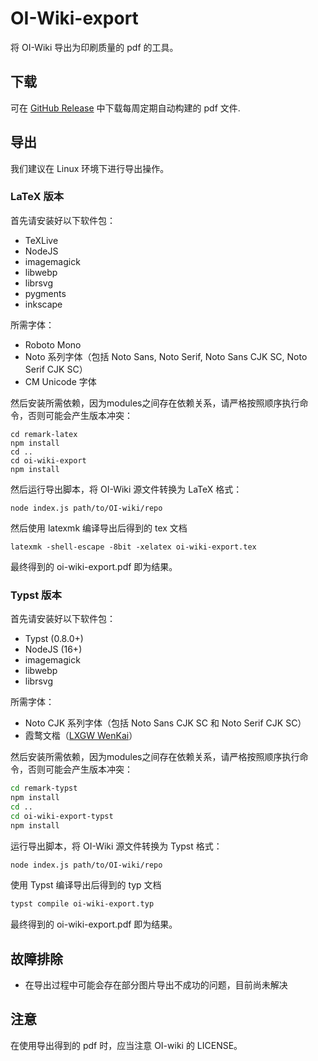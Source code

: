 # OI-Wiki-export

将 OI-Wiki 导出为印刷质量的 pdf 的工具。

## 下载

可在 [GitHub Release](https://github.com/OI-wiki/OI-Wiki-export/releases) 中下载每周定期自动构建的 pdf 文件.

## 导出

我们建议在 Linux 环境下进行导出操作。

### LaTeX 版本

首先请安装好以下软件包：

- TeXLive
- NodeJS
- imagemagick
- libwebp
- librsvg
- pygments
- inkscape

所需字体：

- Roboto Mono
- Noto 系列字体（包括 Noto Sans, Noto Serif, Noto Sans CJK SC, Noto Serif CJK SC）
- CM Unicode 字体

然后安装所需依赖，因为modules之间存在依赖关系，请严格按照顺序执行命令，否则可能会产生版本冲突：

```
cd remark-latex
npm install
cd ..
cd oi-wiki-export
npm install
```
然后运行导出脚本，将 OI-Wiki 源文件转换为 LaTeX 格式：

```
node index.js path/to/OI-wiki/repo
```

然后使用 latexmk 编译导出后得到的 tex 文档

```
latexmk -shell-escape -8bit -xelatex oi-wiki-export.tex
```

最终得到的 oi-wiki-export.pdf 即为结果。

### Typst 版本

首先请安装好以下软件包：

- Typst (0.8.0+)
- NodeJS (16+)
- imagemagick
- libwebp
- librsvg

所需字体：

- Noto CJK 系列字体（包括 Noto Sans CJK SC 和 Noto Serif CJK SC）
- 霞鹜文楷（[LXGW WenKai](https://github.com/lxgw/LxgwWenKai)）

然后安装所需依赖，因为modules之间存在依赖关系，请严格按照顺序执行命令，否则可能会产生版本冲突：

```sh
cd remark-typst
npm install
cd ..
cd oi-wiki-export-typst
npm install
```

运行导出脚本，将 OI-Wiki 源文件转换为 Typst 格式：

```sh
node index.js path/to/OI-wiki/repo
```

使用 Typst 编译导出后得到的 typ 文档

```sh
typst compile oi-wiki-export.typ
```

最终得到的 oi-wiki-export.pdf 即为结果。

## 故障排除

- 在导出过程中可能会存在部分图片导出不成功的问题，目前尚未解决

## 注意

在使用导出得到的 pdf 时，应当注意 OI-wiki 的 LICENSE。
